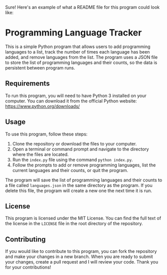 Sure! Here's an example of what a README file for this program could look like:

# Programming Language Tracker

This is a simple Python program that allows users to add programming languages to a list, track the number of times each language has been added, and remove languages from the list. The program uses a JSON file to store the list of programming languages and their counts, so the data is persistent between program runs.

## Requirements

To run this program, you will need to have Python 3 installed on your computer. You can download it from the official Python website: https://www.python.org/downloads/

## Usage

To use this program, follow these steps:

1. Clone the repository or download the files to your computer.
2. Open a terminal or command prompt and navigate to the directory where the files are located.
3. Run the `index.py` file using the command `python index.py`.
4. Follow the prompts to add or remove programming languages, list the current languages and their counts, or quit the program.

The program will save the list of programming languages and their counts to a file called `languages.json` in the same directory as the program. If you delete this file, the program will create a new one the next time it is run.

## License

This program is licensed under the MIT License. You can find the full text of the license in the `LICENSE` file in the root directory of the repository.

## Contributing

If you would like to contribute to this program, you can fork the repository and make your changes in a new branch. When you are ready to submit your changes, create a pull request and I will review your code. Thank you for your contributions!
